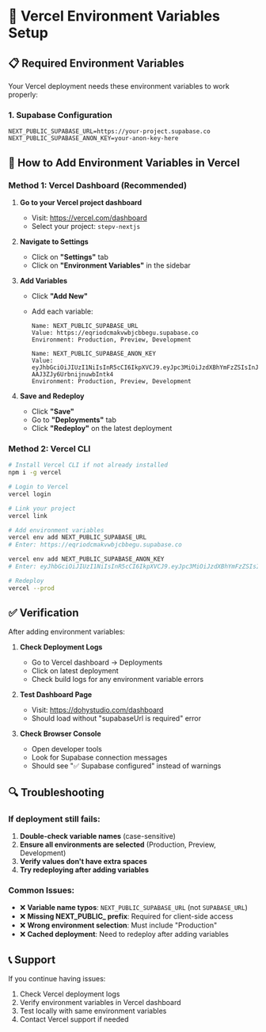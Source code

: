 # 🔧 Vercel Environment Variables Setup

## 📋 Required Environment Variables

Your Vercel deployment needs these environment variables to work properly:

### **1. Supabase Configuration**
```
NEXT_PUBLIC_SUPABASE_URL=https://your-project.supabase.co
NEXT_PUBLIC_SUPABASE_ANON_KEY=your-anon-key-here
```

## 🚀 How to Add Environment Variables in Vercel

### **Method 1: Vercel Dashboard (Recommended)**

1. **Go to your Vercel project dashboard**
   - Visit: https://vercel.com/dashboard
   - Select your project: `stepv-nextjs`

2. **Navigate to Settings**
   - Click on **"Settings"** tab
   - Click on **"Environment Variables"** in the sidebar

3. **Add Variables**
   - Click **"Add New"**
   - Add each variable:
     ```
     Name: NEXT_PUBLIC_SUPABASE_URL
     Value: https://eqriodcmakvwbjcbbegu.supabase.co
     Environment: Production, Preview, Development
     ```
     
     ```
     Name: NEXT_PUBLIC_SUPABASE_ANON_KEY  
     Value: eyJhbGciOiJIUzI1NiIsInR5cCI6IkpXVCJ9.eyJpc3MiOiJzdXBhYmFzZSIsInJlZiI6ImVxcmlvZGNtYWt2d2JqY2JiZWd1Iiwicm9sZSI6ImFub24iLCJpYXQiOjE3NTQ2NTE0MDcsImV4cCI6MjA3MDIyNzQwN30.WtDgsMjEDF0BykiZrUq-AAJ3ZJy6UrbnijnuwbIntk4
     Environment: Production, Preview, Development
     ```

4. **Save and Redeploy**
   - Click **"Save"**
   - Go to **"Deployments"** tab
   - Click **"Redeploy"** on the latest deployment

### **Method 2: Vercel CLI**

```bash
# Install Vercel CLI if not already installed
npm i -g vercel

# Login to Vercel
vercel login

# Link your project
vercel link

# Add environment variables
vercel env add NEXT_PUBLIC_SUPABASE_URL
# Enter: https://eqriodcmakvwbjcbbegu.supabase.co

vercel env add NEXT_PUBLIC_SUPABASE_ANON_KEY  
# Enter: eyJhbGciOiJIUzI1NiIsInR5cCI6IkpXVCJ9.eyJpc3MiOiJzdXBhYmFzZSIsInJlZiI6ImVxcmlvZGNtYWt2d2JqY2JiZWd1Iiwicm9sZSI6ImFub24iLCJpYXQiOjE3NTQ2NTE0MDcsImV4cCI6MjA3MDIyNzQwN30.WtDgsMjEDF0BykiZrUq-AAJ3ZJy6UrbnijnuwbIntk4

# Redeploy
vercel --prod
```

## ✅ Verification

After adding environment variables:

1. **Check Deployment Logs**
   - Go to Vercel dashboard → Deployments
   - Click on latest deployment
   - Check build logs for any environment variable errors

2. **Test Dashboard Page**
   - Visit: https://dohystudio.com/dashboard
   - Should load without "supabaseUrl is required" error

3. **Check Browser Console**
   - Open developer tools
   - Look for Supabase connection messages
   - Should see "✅ Supabase configured" instead of warnings

## 🔍 Troubleshooting

### **If deployment still fails:**

1. **Double-check variable names** (case-sensitive)
2. **Ensure all environments are selected** (Production, Preview, Development)
3. **Verify values don't have extra spaces**
4. **Try redeploying after adding variables**

### **Common Issues:**

- ❌ **Variable name typos**: `NEXT_PUBLIC_SUPABASE_URL` (not `SUPABASE_URL`)
- ❌ **Missing NEXT_PUBLIC_ prefix**: Required for client-side access
- ❌ **Wrong environment selection**: Must include "Production"
- ❌ **Cached deployment**: Need to redeploy after adding variables

## 📞 Support

If you continue having issues:
1. Check Vercel deployment logs
2. Verify environment variables in Vercel dashboard
3. Test locally with same environment variables
4. Contact Vercel support if needed
